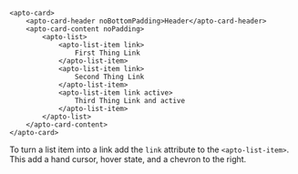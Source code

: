 ```
<apto-card>
    <apto-card-header noBottomPadding>Header</apto-card-header>
    <apto-card-content noPadding>
        <apto-list>
            <apto-list-item link>
                First Thing Link
            </apto-list-item>
            <apto-list-item link>
                Second Thing Link
            </apto-list-item>
            <apto-list-item link active>
                Third Thing Link and active
            </apto-list-item>
        </apto-list>
    </apto-card-content>
</apto-card>
```

To turn a list item into a link add the `link` attribute to the `<apto-list-item>`. This add a hand cursor, hover state, and a chevron to the right.